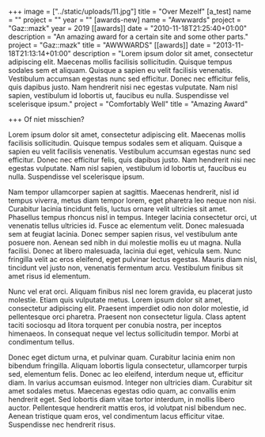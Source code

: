 +++
image = ["../static/uploads/11.jpg"]
title = "Over Mezelf"
[a_test]
name = ""
project = ""
year = ""
[awards-new]
name = "Awwwards"
project = "Gaz::mazk"
year = 2019
[[awards]]
date = "2010-11-18T21:25:40+01:00"
description = "An amazing award for a certain site and some other parts."
project = "Gaz::mazk"
title = "AWWWARDS"
[[awards]]
date = "2013-11-18T21:13:14+01:00"
description = "Lorem ipsum dolor sit amet, consectetur adipiscing elit. Maecenas mollis facilisis sollicitudin. Quisque tempus sodales sem et aliquam. Quisque a sapien eu velit facilisis venenatis. Vestibulum accumsan egestas nunc sed efficitur. Donec nec efficitur felis, quis dapibus justo. Nam hendrerit nisi nec egestas vulputate. Nam nisl sapien, vestibulum id lobortis ut, faucibus eu nulla. Suspendisse vel scelerisque ipsum."
project = "Comfortably Well"
title = "Amazing Award"

+++
Of niet misschien?  
  
Lorem ipsum dolor sit amet, consectetur adipiscing elit. Maecenas mollis facilisis sollicitudin. Quisque tempus sodales sem et aliquam. Quisque a sapien eu velit facilisis venenatis. Vestibulum accumsan egestas nunc sed efficitur. Donec nec efficitur felis, quis dapibus justo. Nam hendrerit nisi nec egestas vulputate. Nam nisl sapien, vestibulum id lobortis ut, faucibus eu nulla. Suspendisse vel scelerisque ipsum.

Nam tempor ullamcorper sapien at sagittis. Maecenas hendrerit, nisl id tempus viverra, metus diam tempor lorem, eget pharetra leo neque non nisi. Curabitur lacinia tincidunt felis, luctus ornare velit ultricies sit amet. Phasellus tempus rhoncus nisl in tempus. Integer lacinia consectetur orci, ut venenatis tellus ultricies id. Fusce ac elementum velit. Donec malesuada sem at feugiat lacinia. Donec semper sapien risus, vel vestibulum ante posuere non. Aenean sed nibh in dui molestie mollis eu ut magna. Nulla facilisi. Donec at libero malesuada, lacinia dui eget, vehicula sem. Nunc fringilla velit ac eros eleifend, eget pulvinar lectus egestas. Mauris diam nisl, tincidunt vel justo non, venenatis fermentum arcu. Vestibulum finibus sit amet risus id elementum.

Nunc vel erat orci. Aliquam finibus nisl nec lorem gravida, eu placerat justo molestie. Etiam quis vulputate metus. Lorem ipsum dolor sit amet, consectetur adipiscing elit. Praesent imperdiet odio non dolor molestie, id pellentesque orci pharetra. Praesent non consectetur ligula. Class aptent taciti sociosqu ad litora torquent per conubia nostra, per inceptos himenaeos. In consequat neque vel lectus sollicitudin tempor. Morbi at condimentum tellus.

Donec eget dictum urna, et pulvinar quam. Curabitur lacinia enim non bibendum fringilla. Aliquam lobortis ligula consectetur, ullamcorper turpis sed, elementum felis. Donec ac leo eleifend, interdum neque ut, efficitur diam. In varius accumsan euismod. Integer non ultricies diam. Curabitur sit amet sodales metus. Maecenas egestas odio quam, ac convallis enim hendrerit eget. Sed lobortis diam vitae tortor interdum, in mollis libero auctor. Pellentesque hendrerit mattis eros, id volutpat nisl bibendum nec. Aenean tristique quam eros, vel condimentum lacus efficitur vitae. Suspendisse nec hendrerit risus.